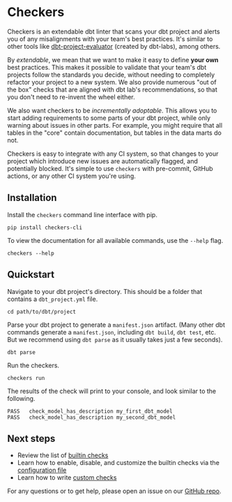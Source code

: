 # Checkers

Checkers is an extendable dbt linter that scans your dbt project and alerts you of any misalignments with your team's best practices. It's similar to other tools like [dbt-project-evaluator](https://github.com/dbt-labs/dbt-project-evaluator/tree/main) (created by dbt-labs), among others.

By _extendable_, we mean that we want to make it easy to define **your own** best practices. This makes it possible to validate that your team's dbt projects follow the standards you decide, without needing to completely refactor your project to a new system. We also provide numerous "out of the box" checks that are aligned with dbt lab's recommendations, so that you don't need to re-invent the wheel either.

We also want checkers to be _incrementally adoptable_. This allows you to start adding requirements to some parts of your dbt project, while only warning about issues in other parts. For example, you might require that all tables in the "core" contain documentation, but tables in the data marts do not.

Checkers is easy to integrate with any CI system, so that changes to your project which introduce new issues are automatically flagged, and potentially blocked. It's simple to use `checkers` with pre-commit, GitHub actions, or any other CI system you're using.

## Installation

Install the `checkers` command line interface with pip.

```
pip install checkers-cli
```

To view the documentation for all available commands, use the `--help` flag.

```
checkers --help
```

## Quickstart

Navigate to your dbt project's directory. This should be a folder that contains a `dbt_project.yml` file.

```
cd path/to/dbt/project
```


Parse your dbt project to generate a `manifest.json` artifact. (Many other dbt commands generate a `manifest.json`, including `dbt build`, `dbt test`, etc. But we recommend using `dbt parse` as it usually takes just a few seconds).

```
dbt parse
```

Run the checkers.

```
checkers run
```

The results of the check will print to your console, and look similar to the following.

```
PASS   check_model_has_description my_first_dbt_model
PASS   check_model_has_description my_second_dbt_model
```

## Next steps

- Review the list of [builtin checks](/docs/checks/check_model_has_description)
- Learn how to enable, disable, and customize the builtin checks via the [configuration file](/docs/configuration)
- Learn how to write [custom checks](/docs/custom_checks)

For any questions or to get help, please open an issue on our [GitHub repo](https://github.com/checkers-dev/checkers).
